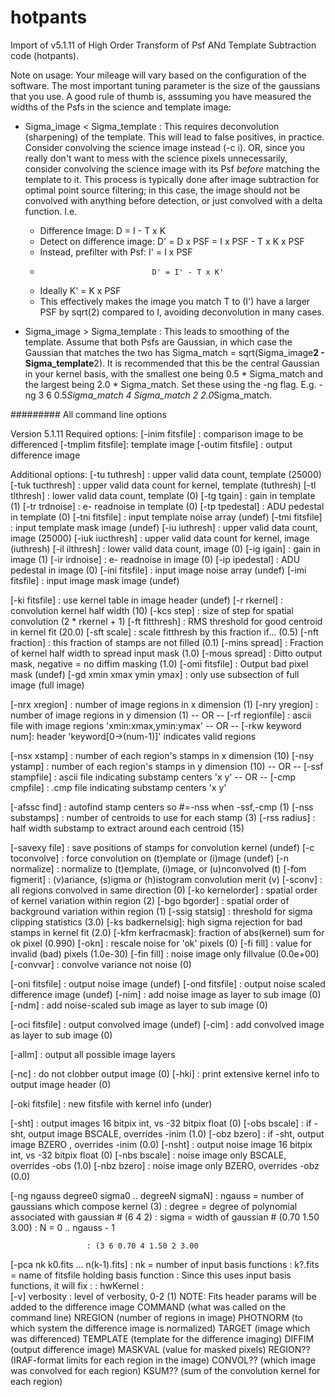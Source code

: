 hotpants
========

Import of v5.1.11 of High Order Transform of Psf ANd Template Subtraction code (hotpants).

Note on usage: Your mileage will vary based on the configuration of the software.  The most important tuning parameter is the size of the gaussians that you use.  A good rule of thumb is, asssuming you have measured the widths of the Psfs in the science and template image:

 * Sigma_image < Sigma_template : This requires deconvolution (sharpening) of the template.  This will lead to false positives, in practice.  Consider convolving the science image instead (-c i).  OR, since you really don't want to mess with the science pixels unnecessarily, consider convolving the science image with its Psf *before* matching the template to it.  This process is typically done after image subtraction for optimal point source filtering; in this case, the image should not be convolved with anything before detection, or just convolved with a delta function.  I.e.

   * Difference Image: D = I - T x K
   * Detect on difference image: D' = D x PSF = I x PSF - T x K x PSF
   * Instead, prefilter with Psf: I' = I x PSF
   *                              D' = I' - T x K'
   * Ideally K' = K x PSF
   * This effectively makes the image you match T to (I') have a larger PSF by sqrt(2) compared to I, avoiding deconvolution in many cases.

   

 * Sigma_image > Sigma_template : This leads to smoothing of the template.  Assume that both Psfs are Gaussian, in which case the Gaussian that matches the two has Sigma_match = sqrt(Sigma_image**2 - Sigma_template**2).  It is recommended that this be the central Gaussian in your kernel basis, with the smallest one being 0.5 * Sigma_match and the largest being 2.0 * Sigma_match.  Set these using the -ng flag.  E.g. -ng 3 6 0.5*Sigma_match 4 Sigma_match 2 2.0*Sigma_match.

######### All command line options

Version 5.1.11
Required options:
   [-inim fitsfile]  : comparison image to be differenced
   [-tmplim fitsfile]: template image
   [-outim fitsfile] : output difference image

Additional options:
   [-tu tuthresh]    : upper valid data count, template (25000)
   [-tuk tucthresh]  : upper valid data count for kernel, template (tuthresh)
   [-tl tlthresh]    : lower valid data count, template (0)
   [-tg tgain]       : gain in template (1)
   [-tr trdnoise]    : e- readnoise in template (0)
   [-tp tpedestal]   : ADU pedestal in template (0)
   [-tni fitsfile]   : input template noise array (undef)
   [-tmi fitsfile]   : input template mask image (undef)
   [-iu iuthresh]    : upper valid data count, image (25000)
   [-iuk iucthresh]  : upper valid data count for kernel, image (iuthresh)
   [-il ilthresh]    : lower valid data count, image (0)
   [-ig igain]       : gain in image (1)
   [-ir irdnoise]    : e- readnoise in image (0)
   [-ip ipedestal]   : ADU pedestal in image (0)
   [-ini fitsfile]   : input image noise array (undef)
   [-imi fitsfile]   : input image mask image (undef)

   [-ki fitsfile]    : use kernel table in image header (undef)
   [-r rkernel]      : convolution kernel half width (10)
   [-kcs step]       : size of step for spatial convolution (2 * rkernel + 1)
   [-ft fitthresh]   : RMS threshold for good centroid in kernel fit (20.0)
   [-sft scale]      : scale fitthresh by this fraction if... (0.5)
   [-nft fraction]   : this fraction of stamps are not filled (0.1)
   [-mins spread]    : Fraction of kernel half width to spread input mask (1.0)
   [-mous spread]    : Ditto output mask, negative = no diffim masking (1.0)
   [-omi  fitsfile]  : Output bad pixel mask (undef)
   [-gd xmin xmax ymin ymax]
                     : only use subsection of full image (full image)

   [-nrx xregion]    : number of image regions in x dimension (1)
   [-nry yregion]    : number of image regions in y dimension (1)
   -- OR --
   [-rf regionfile]  : ascii file with image regions 'xmin:xmax,ymin:ymax'
   -- OR --
   [-rkw keyword num]: header 'keyword[0->(num-1)]' indicates valid regions

   [-nsx xstamp]     : number of each region's stamps in x dimension (10)
   [-nsy ystamp]     : number of each region's stamps in y dimension (10)
   -- OR --
   [-ssf stampfile]  : ascii file indicating substamp centers 'x y'
   -- OR --
   [-cmp cmpfile]    : .cmp file indicating substamp centers 'x y'

   [-afssc find]     : autofind stamp centers so #=-nss when -ssf,-cmp (1)
   [-nss substamps]  : number of centroids to use for each stamp (3)
   [-rss radius]     : half width substamp to extract around each centroid (15)

   [-savexy file]    : save positions of stamps for convolution kernel (undef)
   [-c  toconvolve]  : force convolution on (t)emplate or (i)mage (undef)
   [-n  normalize]   : normalize to (t)emplate, (i)mage, or (u)nconvolved (t)
   [-fom figmerit]   : (v)ariance, (s)igma or (h)istogram convolution merit (v)
   [-sconv]          : all regions convolved in same direction (0)
   [-ko kernelorder] : spatial order of kernel variation within region (2)
   [-bgo bgorder]    : spatial order of background variation within region (1)
   [-ssig statsig]   : threshold for sigma clipping statistics  (3.0)
   [-ks badkernelsig]: high sigma rejection for bad stamps in kernel fit (2.0)
   [-kfm kerfracmask]: fraction of abs(kernel) sum for ok pixel (0.990)
   [-okn]            : rescale noise for 'ok' pixels (0)
   [-fi fill]        : value for invalid (bad) pixels (1.0e-30)
   [-fin fill]       : noise image only fillvalue (0.0e+00)
   [-convvar]        : convolve variance not noise (0)

   [-oni fitsfile]   : output noise image (undef)
   [-ond fitsfile]   : output noise scaled difference image (undef)
   [-nim]            : add noise image as layer to sub image (0)
   [-ndm]            : add noise-scaled sub image as layer to sub image (0)

   [-oci fitsfile]   : output convolved image (undef)
   [-cim]            : add convolved image as layer to sub image (0)

   [-allm]           : output all possible image layers

   [-nc]             : do not clobber output image (0)
   [-hki]            : print extensive kernel info to output image header (0)

   [-oki fitsfile]   : new fitsfile with kernel info (under)

   [-sht]            : output images 16 bitpix int, vs -32 bitpix float (0)
   [-obs bscale]     : if -sht, output image BSCALE, overrides -inim (1.0)
   [-obz bzero]      : if -sht, output image BZERO , overrides -inim (0.0)
   [-nsht]           : output noise image 16 bitpix int, vs -32 bitpix float (0)
   [-nbs bscale]     : noise image only BSCALE, overrides -obs (1.0)
   [-nbz bzero]      : noise image only BZERO,  overrides -obz (0.0)

   [-ng  ngauss degree0 sigma0 .. degreeN sigmaN]
                     : ngauss = number of gaussians which compose kernel (3)
                     : degree = degree of polynomial associated with gaussian #
                                (6 4 2)
                     : sigma  = width of gaussian #
                                (0.70 1.50 3.00)
                     : N = 0 .. ngauss - 1

                     : (3 6 0.70 4 1.50 2 3.00
   [-pca nk k0.fits ... n(k-1).fits]
                     : nk      = number of input basis functions
                     : k?.fits = name of fitsfile holding basis function
                     : Since this uses input basis functions, it will fix :
                     :    hwKernel 
                     :    
   [-v] verbosity    : level of verbosity, 0-2 (1)
 NOTE: Fits header params will be added to the difference image
       COMMAND             (what was called on the command line)
       NREGION             (number of regions in image)
       PHOTNORM            (to which system the difference image is normalized)
       TARGET              (image which was differenced)
       TEMPLATE            (template for the difference imaging)
       DIFFIM              (output difference image)
       MASKVAL             (value for masked pixels)
       REGION??            (IRAF-format limits for each region in the image)
       CONVOL??            (which image was convolved for each region)
       KSUM??              (sum of the convolution kernel for each region)
